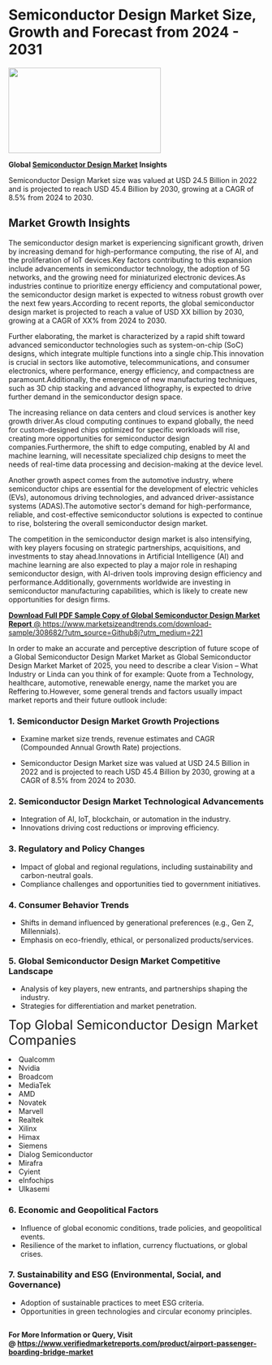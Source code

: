 <H1>Semiconductor Design Market Size, Growth and Forecast from 2024 - 2031</H1><img class="aligncenter size-medium wp-image-584254" src="https://thirdeyenews.in/wp-content/uploads/2024/09/Global-Market-Research-300x168.jpeg" alt="" width="300" height="168" /><p><strong>Global&nbsp;<a href="https://www.marketsizeandtrends.com/download-sample/308682/?utm_source=Github8j?utm_medium=221">Semiconductor Design Market</a> Insights</strong></p><p>Semiconductor Design Market size was valued at USD 24.5 Billion in 2022 and is projected to reach USD 45.4 Billion by 2030, growing at a CAGR of 8.5% from 2024 to 2030.</p><p><h2>Market Growth Insights</h2> <p>The semiconductor design market is experiencing significant growth, driven by increasing demand for high-performance computing, the rise of AI, and the proliferation of IoT devices.Key factors contributing to this expansion include advancements in semiconductor technology, the adoption of 5G networks, and the growing need for miniaturized electronic devices.As industries continue to prioritize energy efficiency and computational power, the semiconductor design market is expected to witness robust growth over the next few years.According to recent reports, the global semiconductor design market is projected to reach a value of USD XX billion by 2030, growing at a CAGR of XX% from 2024 to 2030.</p> <p><a href="#"></a></p> <p>Further elaborating, the market is characterized by a rapid shift toward advanced semiconductor technologies such as system-on-chip (SoC) designs, which integrate multiple functions into a single chip.This innovation is crucial in sectors like automotive, telecommunications, and consumer electronics, where performance, energy efficiency, and compactness are paramount.Additionally, the emergence of new manufacturing techniques, such as 3D chip stacking and advanced lithography, is expected to drive further demand in the semiconductor design space.</p> <p>The increasing reliance on data centers and cloud services is another key growth driver.As cloud computing continues to expand globally, the need for custom-designed chips optimized for specific workloads will rise, creating more opportunities for semiconductor design companies.Furthermore, the shift to edge computing, enabled by AI and machine learning, will necessitate specialized chip designs to meet the needs of real-time data processing and decision-making at the device level.</p> <p>Another growth aspect comes from the automotive industry, where semiconductor chips are essential for the development of electric vehicles (EVs), autonomous driving technologies, and advanced driver-assistance systems (ADAS).The automotive sector's demand for high-performance, reliable, and cost-effective semiconductor solutions is expected to continue to rise, bolstering the overall semiconductor design market.</p> <p>The competition in the semiconductor design market is also intensifying, with key players focusing on strategic partnerships, acquisitions, and investments to stay ahead.Innovations in Artificial Intelligence (AI) and machine learning are also expected to play a major role in reshaping semiconductor design, with AI-driven tools improving design efficiency and performance.Additionally, governments worldwide are investing in semiconductor manufacturing capabilities, which is likely to create new opportunities for design firms.</p> <p><a href="#"></p><p><span class=""><strong>Download Full PDF Sample Copy of Global Semiconductor Design Market Report</strong> @ <a href="https://www.marketsizeandtrends.com/download-sample/308682/?utm_source=Github8j?utm_medium=221" target="_blank">https://www.marketsizeandtrends.com/download-sample/308682/?utm_source=Github8j?utm_medium=221</a></span></p><p>In order to make an accurate and perceptive description of future scope of a Global&nbsp;Semiconductor Design Market Market as Global&nbsp;Semiconductor Design Market Market of 2025, you need to describe a clear Vision &ndash; What Industry or Linda can you think of for example: Quote from a Technology, healthcare, automotive, renewable energy, name the market you are Reffering to.However, some general trends and factors usually impact market reports and their future outlook include:</p><h3>1.&nbsp;<strong>Semiconductor Design Market Growth Projections</strong></h3><ul><li>Examine market size trends, revenue estimates and CAGR (Compounded Annual Growth Rate) projections.</li><li><p>Semiconductor Design Market size was valued at USD 24.5 Billion in 2022 and is projected to reach USD 45.4 Billion by 2030, growing at a CAGR of 8.5% from 2024 to 2030.</p></li></ul><h3>2.&nbsp;<strong>Semiconductor Design Market Technological Advancements</strong></h3><ul><li>Integration of AI, IoT, blockchain, or automation in the industry.</li><li>Innovations driving cost reductions or improving efficiency.</li></ul><h3>3.&nbsp;<strong>Regulatory and Policy Changes</strong></h3><ul><li>Impact of global and regional regulations, including sustainability and carbon-neutral goals.</li><li>Compliance challenges and opportunities tied to government initiatives.</li></ul><h3>4.&nbsp;<strong>Consumer Behavior Trends</strong></h3><ul><li>Shifts in demand influenced by generational preferences (e.g., Gen Z, Millennials).</li><li>Emphasis on eco-friendly, ethical, or personalized products/services.</li></ul><h3>5.&nbsp;<strong>Global Semiconductor Design Market Competitive Landscape</strong></h3><ul><li>Analysis of key players, new entrants, and partnerships shaping the industry.</li><li>Strategies for differentiation and market penetration.</li></ul><p data-pm-slice="1 1 []"><span style="color: inherit; font-family: inherit; font-size: 25px;">Top Global Semiconductor Design Market Companies</span></p><div class="" data-test-id=""><p><li>Qualcomm</li><li> Nvidia</li><li> Broadcom</li><li> MediaTek</li><li> AMD</li><li> Novatek</li><li> Marvell</li><li> Realtek</li><li> Xilinx</li><li> Himax</li><li> Siemens</li><li> Dialog Semiconductor</li><li> Mirafra</li><li> Cyient</li><li> eInfochips</li><li> Ulkasemi</li></p></div><h3>6.&nbsp;<strong>Economic and Geopolitical Factors</strong></h3><ul><li>Influence of global economic conditions, trade policies, and geopolitical events.</li><li>Resilience of the market to inflation, currency fluctuations, or global crises.</li></ul><h3>7.&nbsp;<strong>Sustainability and ESG (Environmental, Social, and Governance)</strong></h3><ul><li>Adoption of sustainable practices to meet ESG criteria.</li><li>Opportunities in green technologies and circular economy principles.</li></ul><h2><strong style="font-size: 14px;">For More Information or Query, Visit @&nbsp;</strong><a style="background-color: #ffffff; font-size: 14px;" href="https://www.marketsizeandtrends.com/report/semiconductor-design-market/" target="_blank">https://www.verifiedmarketreports.com/product/airport-passenger-boarding-bridge-market</a></h2>